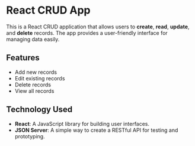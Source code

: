 # React CRUD App

This is a React CRUD application that allows users to **create**, **read**, **update**, and **delete** records. The app provides a user-friendly interface for managing data easily.

## Features
- Add new records
- Edit existing records
- Delete records
- View all records

## Technology Used
- **React**: A JavaScript library for building user interfaces.
- **JSON Server**: A simple way to create a RESTful API for testing and prototyping.
